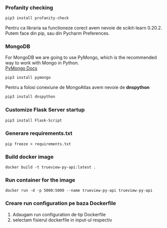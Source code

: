 ### Profanity checking
```bash
pip3 install profanity-check
```
Pentru ca libraria sa functioneze corect avem nevoie de scikit-learn 0.20.2. Putem face din pip, sau din Pycharm Preferences.

### MongoDB
For MongoDB we are going to use PyMongo, which is the recommended way to work with Mongo in Python.  
[PyMongo Docs](https://docs.mongodb.com/ecosystem/drivers/pymongo/#introduction)
```bash
pip3 install pymongo
```
Pentru a folosi conexiune de MongoAtlas avem nevoie de **dnspython**
```bash
pip3 install dnspython
```

### Customize Flask Server startup
```bash
pip3 install Flask-Script
```

### Generare requirements.txt
```
pip freeze > requirements.txt
```

### Build docker image
```
docker build -t trueview-py-api:latest .
```

### Run container for the image
```
docker run -d -p 5000:5000 --name trueview-py-api trueview-py-api
```


### Creare run configuration pe baza Dockerfile
1. Adaugam run configuration de tip Dockerfile
2. selectam fisierul dockerfile in input-ul respectiv
